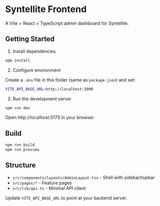 # Syntellite Frontend

A Vite + React + TypeScript admin dashboard for Syntellite.

## Getting Started

1. Install dependencies

```bash
npm install
```

2. Configure environment

Create a `.env` file in this folder (same as `package.json`) and set:

```bash
VITE_API_BASE_URL=http://localhost:3000
```

3. Run the development server

```bash
npm run dev
```

Open http://localhost:5173 in your browser.

## Build

```bash
npm run build
npm run preview
```

## Structure

- `src/components/layouts/AdminLayout.tsx` - Shell with sidebar/topbar
- `src/pages/*` - Feature pages
- `src/lib/api.ts` - Minimal API client

Update `VITE_API_BASE_URL` to point at your backend server.




